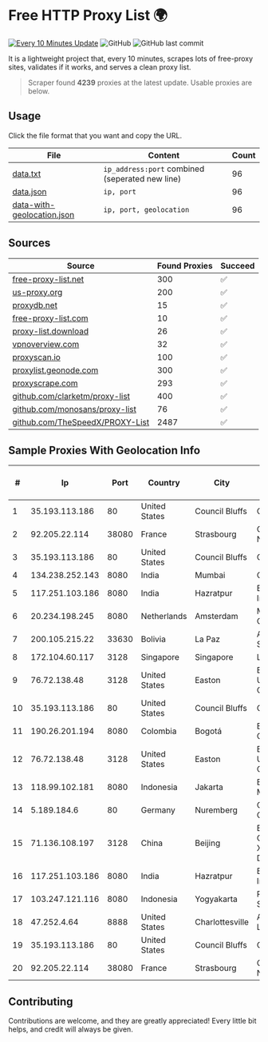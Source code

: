 
# Free HTTP Proxy List 🌍

[![Every 10 Minutes Update](https://github.com/mertguvencli/http-proxy-list/actions/workflows/main.yml/badge.svg?branch=main)](https://github.com/mertguvencli/http-proxy-list/actions/workflows/main.yml)
![GitHub](https://img.shields.io/github/license/mertguvencli/http-proxy-list)
![GitHub last commit](https://img.shields.io/github/last-commit/mertguvencli/http-proxy-list)

It is a lightweight project that, every 10 minutes, scrapes lots of free-proxy sites, validates if it works, and serves a clean proxy list.


> Scraper found **4239** proxies at the latest update. Usable proxies are below.

## Usage

Click the file format that you want and copy the URL.


|File|Content|Count|
|----|-------|-----|
|[data.txt](https://raw.githubusercontent.com/mertguvencli/http-proxy-list/main/proxy-list/data.txt)|`ip_address:port` combined (seperated new line)|96|
|[data.json](https://raw.githubusercontent.com/mertguvencli/http-proxy-list/main/proxy-list/data.json)|`ip, port`|96|
|[data-with-geolocation.json](https://raw.githubusercontent.com/mertguvencli/http-proxy-list/main/proxy-list/data-with-geolocation.json)|`ip, port, geolocation`|96|

## Sources

|Source|Found Proxies|Succeed|
|------|-------------|-------|
|[free-proxy-list.net](https://free-proxy-list.net)|300|✅|
|[us-proxy.org](https://www.us-proxy.org)|200|✅|
|[proxydb.net](http://proxydb.net)|15|✅|
|[free-proxy-list.com](https://free-proxy-list.com/?page=&port=&type%5B%5D=http&type%5B%5D=https&up_time=0&search=Search)|10|✅|
|[proxy-list.download](https://www.proxy-list.download/HTTP)|26|✅|
|[vpnoverview.com](https://vpnoverview.com/privacy/anonymous-browsing/free-proxy-servers)|32|✅|
|[proxyscan.io](https://www.proxyscan.io)|100|✅|
|[proxylist.geonode.com](https://proxylist.geonode.com/api/proxy-list?limit=300&page=1&sort_by=lastChecked&sort_type=desc&protocols=http,https)|300|✅|
|[proxyscrape.com](https://api.proxyscrape.com/v2/?request=displayproxies&protocol=http&timeout=10000&country=all&ssl=all&anonymity=all)|293|✅|
|[github.com/clarketm/proxy-list](https://raw.githubusercontent.com/clarketm/proxy-list/master/proxy-list-raw.txt)|400|✅|
|[github.com/monosans/proxy-list](https://raw.githubusercontent.com/monosans/proxy-list/main/proxies/http.txt)|76|✅|
|[github.com/TheSpeedX/PROXY-List](https://raw.githubusercontent.com/TheSpeedX/PROXY-List/master/http.txt)|2487|✅|


## Sample Proxies With Geolocation Info

|#|Ip|Port|Country|City|Internet Service Provider|
|-|--|----|-------|----|-------------------------|
|1|35.193.113.186|80|United States|Council Bluffs|Google LLC|
|2|92.205.22.114|38080|France|Strasbourg|GD MASS Network|
|3|35.193.113.186|80|United States|Council Bluffs|Google LLC|
|4|134.238.252.143|8080|India|Mumbai|Google LLC|
|5|117.251.103.186|8080|India|Hazratpur|BSNL Internet|
|6|20.234.198.245|8080|Netherlands|Amsterdam|Microsoft Corporation|
|7|200.105.215.22|33630|Bolivia|La Paz|AXS Bolivia S. A.|
|8|172.104.60.117|3128|Singapore|Singapore|Linode, LLC|
|9|76.72.138.48|3128|United States|Easton|Easton Utilities Commission|
|10|35.193.113.186|80|United States|Council Bluffs|Google LLC|
|11|190.26.201.194|8080|Colombia|Bogotá|ETB - Colombia|
|12|76.72.138.48|3128|United States|Easton|Easton Utilities Commission|
|13|118.99.102.181|8080|Indonesia|Jakarta|Biznet Metronet|
|14|5.189.184.6|80|Germany|Nuremberg|Contabo GmbH|
|15|71.136.108.197|3128|China|Beijing|Beijing Guanghuan Xinwang Digital|
|16|117.251.103.186|8080|India|Hazratpur|BSNL Internet|
|17|103.247.121.116|8080|Indonesia|Yogyakarta|PT Media Sarana Data|
|18|47.252.4.64|8888|United States|Charlottesville|Alibaba.com LLC|
|19|35.193.113.186|80|United States|Council Bluffs|Google LLC|
|20|92.205.22.114|38080|France|Strasbourg|GD MASS Network|



## Contributing

Contributions are welcome, and they are greatly appreciated! Every
little bit helps, and credit will always be given.

